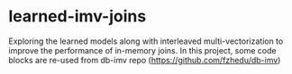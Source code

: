# learned-imv-joins
Exploring the learned models along with interleaved multi-vectorization to improve the performance of in-memory joins. In this project, some code blocks are re-used from db-imv repo (https://github.com/fzhedu/db-imv)
